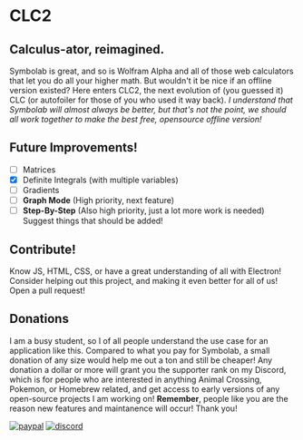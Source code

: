 # CLC2
## Calculus-ator, reimagined.

Symbolab is great, and so is Wolfram Alpha and all of those web calculators that let you do all your higher math. But wouldn't it be nice if an offline version existed? Here enters CLC2, the next evolution of (you guessed it) CLC (or autofoiler for those of you who used it way back). *I understand that Symbolab will almost always be better, but that's not the point, we should all work together to make the best free, opensource offline version!*

## Future Improvements!
- [ ] Matrices
- [x] Definite Integrals (with multiple variables)
- [ ] Gradients
- [ ] **Graph Mode** (High priority, next feature)
- [ ] **Step-By-Step** (Also high priority, just a lot more work is needed)
Suggest things that should be added!

## Contribute!
Know JS, HTML, CSS, or have a great understanding of all with Electron! Consider helping out this project, and making it even better for all of us! Open a pull request!

## Donations
I am a busy student, so I of all people understand the use case for an application like this. Compared to what you pay for Symbolab, a small donation of any size would help me out a ton and still be cheaper! Any donation a dollar or more will grant you the supporter rank on my Discord, which is for people who are interested in anything Animal Crossing, Pokemon, or Homebrew related, and get access to early versions of any open-source projects I am working on! **Remember**, people like you are the reason new features and maintanence will occur! Thank you! 

[![paypal](https://www.paypalobjects.com/en_US/i/btn/btn_donateCC_LG.gif)](https://www.paypal.me/thecatster)
[![discord](https://valkyrja.app/img/discord-small.png)](https://discord.gg/M5tt43e)
